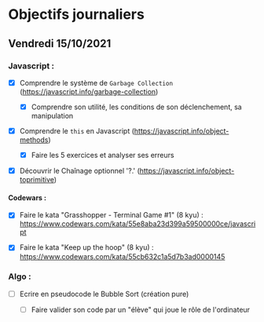 # Objectifs journaliers

## Vendredi 15/10/2021


### Javascript :

* [x] Comprendre le système de `Garbage Collection` (https://javascript.info/garbage-collection)
  * [x] Comprendre son utilité, les conditions de son déclenchement, sa manipulation
* [x] Comprendre le `this` en Javascript (https://javascript.info/object-methods)
  * [x] Faire les 5 exercices et analyser ses erreurs
* [x] Découvrir le Chaînage optionnel '?.' (https://javascript.info/object-toprimitive)



#### Codewars :

* [x] Faire le kata "Grasshopper - Terminal Game #1" (8 kyu) : https://www.codewars.com/kata/55e8aba23d399a59500000ce/javascript
* [x] Faire le kata "Keep up the hoop" (8 kyu) : https://www.codewars.com/kata/55cb632c1a5d7b3ad0000145


### Algo : 

* [ ] Ecrire en pseudocode le Bubble Sort (création pure)
  * [ ] Faire valider son code par un "élève" qui joue le rôle de l'ordinateur

